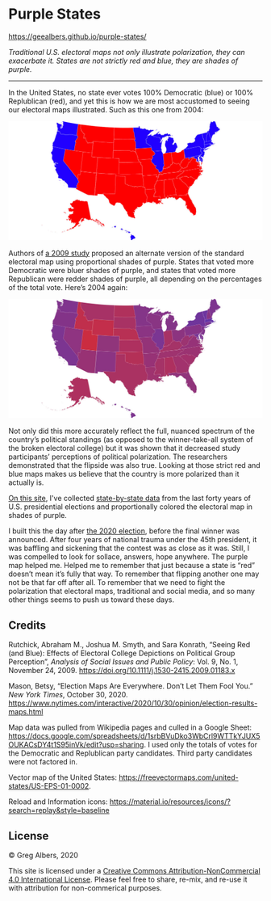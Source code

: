 # Purple States

https://geealbers.github.io/purple-states/

*Traditional U.S. electoral maps not only illustrate polarization, they can exacerbate it. States are not strictly red and blue, they are shades of purple.*

---

In the United States, no state ever votes 100% Democratic (blue) or 100% Replublican (red), and yet this is how we are most accustomed to seeing our electoral maps illustrated. Such as this one from 2004:

![2004 electoral map with the West Coast, New England and Rust Belt states in blue, all other states in red](img/2004-traditional.jpg)

Authors of [a 2009 study](https://doi.org/10.1111/j.1530-2415.2009.01183.x) proposed an alternate version of the standard electoral map using proportional shades of purple. States that voted more Democratic were bluer shades of purple, and states that voted more Republican were redder shades of purple, all depending on the percentages of the total vote. Here’s 2004 again:

![2004 electoral map with states colored various shades of purple](img/2004-proportional.jpg)

Not only did this more accurately reflect the full, nuanced spectrum of the country’s political standings (as opposed to the winner-take-all system of the broken electoral college) but it was shown that it decreased study participants’ perceptions of political polarization. The researchers demonstrated that the flipside was also true. Looking at those strict red and blue maps makes us believe that the country is more polarized than it actually is.

[On this site](https://geealbers.github.io/purple-states/), I've collected [state-by-state data](https://docs.google.com/spreadsheets/d/1srbBVuDko3WbCrl9WTTkYJUX5OUKACsDY4t1S95inVk/edit?usp=sharing) from the last forty years of U.S. presidential elections and proportionally colored the electoral map in shades of purple.

I built this the day after [the 2020 election](https://en.wikipedia.org/wiki/2020_United_States_presidential_election), before the final winner was announced. After four years of national trauma under the 45th president, it was baffling and sickening that the contest was as close as it was. Still, I was compelled to look for sollace, answers, hope anywhere. The purple map helped me. Helped me to remember that just because a state is “red” doesn’t mean it’s fully that way. To remember that flipping another one may not be that far off after all. To remember that we need to fight the polarization that electoral maps, traditional and social media, and so many other things seems to push us toward these days.

## Credits

Rutchick, Abraham M., Joshua M. Smyth, and Sara Konrath, “Seeing Red (and Blue): Effects of Electoral College Depictions on Political Group Perception”, *Analysis of Social Issues and Public Policy*: Vol. 9, No. 1, November 24, 2009. https://doi.org/10.1111/j.1530-2415.2009.01183.x

Mason, Betsy, “Election Maps Are Everywhere. Don’t Let Them Fool You.” *New York Times*, October 30, 2020. https://www.nytimes.com/interactive/2020/10/30/opinion/election-results-maps.html

Map data was pulled from Wikipedia pages and culled in a Google Sheet: https://docs.google.com/spreadsheets/d/1srbBVuDko3WbCrl9WTTkYJUX5OUKACsDY4t1S95inVk/edit?usp=sharing. I used only the totals of votes for the Democratic and Replublican party candidates. Third party candidates were not factored in.

Vector map of the United States: https://freevectormaps.com/united-states/US-EPS-01-0002.

Reload and Information icons: https://material.io/resources/icons/?search=replay&style=baseline

## License

© Greg Albers, 2020

This site is licensed under a [Creative Commons Attribution-NonCommercial 4.0 International License](https://creativecommons.org/licenses/by-nc/4.0/). Please feel free to share, re-mix, and re-use it with attribution for non-commerical purposes.
